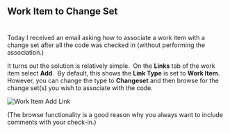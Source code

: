 

## Work Item to Change Set
#
Today I received an email asking how to associate a work item with a change set after all the code was checked in (without performing the association.)

It turns out the solution is relatively simple.  On the **Links** tab of the work item select **Add**.  By default, this shows the **Link Type** is set to **Work Item**.  However, you can change the type to **Changeset** and then browse for the change set(s) you wish to associate with the code.

![Work Item Add Link](https://intellitect.com/wp-content/uploads/binary/AssociatingaWorkItemtoaChangesetAfterChe_7C22/WorkItemAddLink.jpg "Associating a Work Item to a Changeset After Checking in")

(The browse functionality is a good reason why you always want to include comments with your check-in.)

